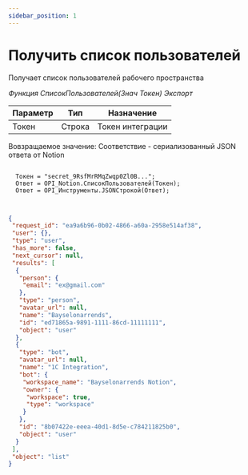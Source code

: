 ```yaml
---
sidebar_position: 1
---
```


# Получить список пользователей
Получает список пользователей рабочего пространства


*Функция СписокПользователей(Знач Токен) Экспорт*

  | Параметр | Тип | Назначение |
  |-|-|-|
  | Токен | Строка | Токен интеграции |
  
  Вовзращаемое значение: Соответствие - сериализованный JSON ответа от Notion

```bsl title="Пример кода"
	
  Токен = "secret_9RsfMrRMqZwqp0Zl0B...";
  Ответ = OPI_Notion.СписокПользователей(Токен);
  Ответ = OPI_Инструменты.JSONСтрокой(Ответ);                                              
	
```

```json title="Результат"

{
 "request_id": "ea9a6b96-0b02-4866-a60a-2958e514af38",
 "user": {},
 "type": "user",
 "has_more": false,
 "next_cursor": null,
 "results": [
  {
   "person": {
    "email": "ex@gmail.com"
   },
   "type": "person",
   "avatar_url": null,
   "name": "Bayselonarrends",
   "id": "ed71865a-9891-1111-86cd-11111111",
   "object": "user"
  },
  {
   "type": "bot",
   "avatar_url": null,
   "name": "1C Integration",
   "bot": {
    "workspace_name": "Bayselonarrends Notion",
    "owner": {
     "workspace": true,
     "type": "workspace"
    }
   },
   "id": "8b07422e-eeea-40d1-8d5e-c784211825b0",
   "object": "user"
  }
 ],
 "object": "list"
}

```
